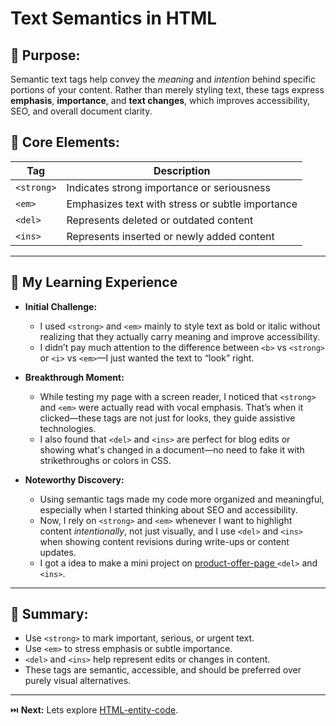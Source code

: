 # Text Semantics in HTML

## 🎯 Purpose:

Semantic text tags help convey the *meaning* and *intention* behind specific portions of your content. Rather than merely styling text, these tags express **emphasis**, **importance**, and **text changes**, which improves accessibility, SEO, and overall document clarity.

## 📌 Core Elements:

| **Tag**        | **Description**                                        |
| -------------- | ------------------------------------------------------ |
| `<strong>`     | Indicates strong importance or seriousness             |
| `<em>`         | Emphasizes text with stress or subtle importance       |
| `<del>`        | Represents deleted or outdated content                 |
| `<ins>`        | Represents inserted or newly added content             |

---

## 🚀 My Learning Experience

- **Initial Challenge:**

  - I used `<strong>` and `<em>` mainly to style text as bold or italic without realizing that they actually carry meaning and improve accessibility.
  - I didn’t pay much attention to the difference between `<b>` vs `<strong>` or `<i>` vs `<em>`—I just wanted the text to “look” right.

- **Breakthrough Moment:**

  - While testing my page with a screen reader, I noticed that `<strong>` and `<em>` were actually read with vocal emphasis. That’s when it clicked—these tags are not just for looks, they guide assistive technologies.
  - I also found that `<del>` and `<ins>` are perfect for blog edits or showing what's changed in a document—no need to fake it with strikethroughs or colors in CSS.

- **Noteworthy Discovery:**

  - Using semantic tags made my code more organized and meaningful, especially when I started thinking about SEO and accessibility.
  - Now, I rely on `<strong>` and `<em>` whenever I want to highlight content *intentionally*, not just visually, and I use `<del>` and `<ins>` when showing content revisions during write-ups or content updates. 
  - I got a idea to make a mini project on [product-offer-page ](https://github.com/jeffy-j1623/dev-portfolio/tree/main/mini-projects/product-offer-page) `<del>` and `<ins>`.

---

## 🔑 Summary:

- Use `<strong>` to mark important, serious, or urgent text.
- Use `<em>` to stress emphasis or subtle importance.
- `<del>` and `<ins>` help represent edits or changes in content.
- These tags are semantic, accessible, and should be preferred over purely visual alternatives.

---

⏭️ **Next:** Lets explore [HTML-entity-code](https://github.com/jeffy-j1623/dev-labs/tree/main/html/2_text-formating/2.5_entity-codes).
